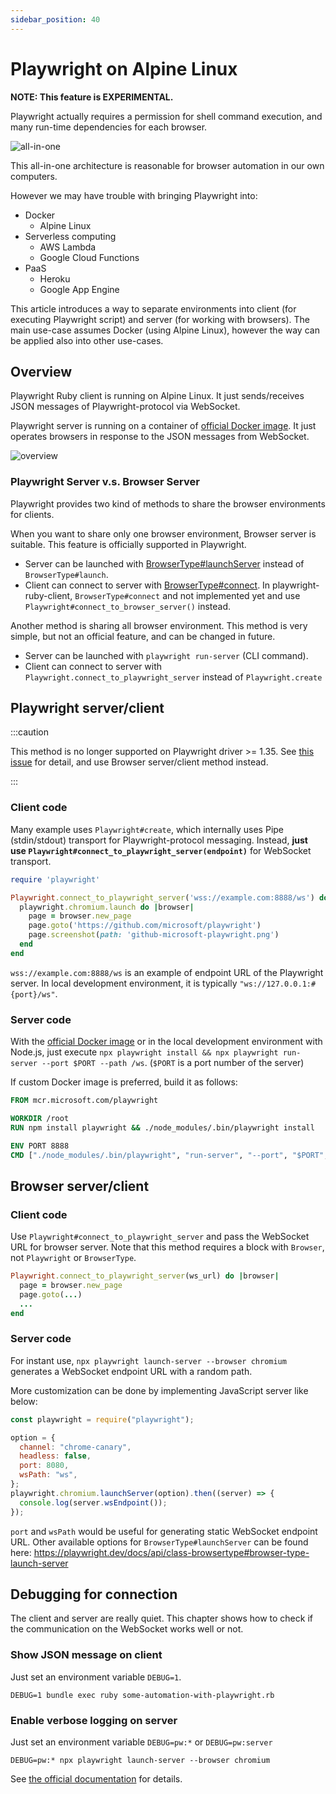 ```yaml
---
sidebar_position: 40
---
```


# Playwright on Alpine Linux

**NOTE: This feature is EXPERIMENTAL.**

Playwright actually requires a permission for shell command execution, and many run-time dependencies for each browser.

![all-in-one](https://user-images.githubusercontent.com/11763113/124934388-9c9c9100-e03f-11eb-8f13-324afac3be2a.png)

This all-in-one architecture is reasonable for browser automation in our own computers.

However we may have trouble with bringing Playwright into:

- Docker
  - Alpine Linux
- Serverless computing
  - AWS Lambda
  - Google Cloud Functions
- PaaS
  - Heroku
  - Google App Engine

This article introduces a way to separate environments into client (for executing Playwright script) and server (for working with browsers). The main use-case assumes Docker (using Alpine Linux), however the way can be applied also into other use-cases.

## Overview

Playwright Ruby client is running on Alpine Linux. It just sends/receives JSON messages of Playwright-protocol via WebSocket.

Playwright server is running on a container of [official Docker image](https://hub.docker.com/_/microsoft-playwright). It just operates browsers in response to the JSON messages from WebSocket.

![overview](https://user-images.githubusercontent.com/11763113/124934448-ad4d0700-e03f-11eb-942e-b9f3282bb703.png)

### Playwright Server v.s. Browser Server

Playwright provides two kind of methods to share the browser environments for clients.

When you want to share only one browser environment, Browser server is suitable. This feature is officially supported in Playwright.

- Server can be launched with [BrowserType#launchServer](https://playwright.dev/docs/api/class-browsertype#browser-type-launch-server) instead of `BrowserType#launch`.
- Client can connect to server with [BrowserType#connect](https://playwright.dev/docs/api/class-browsertype#browser-type-connect). In playwright-ruby-client, `BrowserType#connect` and not implemented yet and use `Playwright#connect_to_browser_server()` instead.

Another method is sharing all browser environment. This method is very simple, but not an official feature, and can be changed in future.

- Server can be launched with `playwright run-server` (CLI command).
- Client can connect to server with `Playwright.connect_to_playwright_server` instead of `Playwright.create`

## Playwright server/client

:::caution

This method is no longer supported on Playwright driver >= 1.35. See [this issue](https://github.com/YusukeIwaki/playwright-ruby-client/issues/254) for detail, and use Browser server/client method instead.

:::

### Client code

Many example uses `Playwright#create`, which internally uses Pipe (stdin/stdout) transport for Playwright-protocol messaging. Instead, **just use `Playwright#connect_to_playwright_server(endpoint)`** for WebSocket transport.

```ruby {3}
require 'playwright'

Playwright.connect_to_playwright_server('wss://example.com:8888/ws') do |playwright|
  playwright.chromium.launch do |browser|
    page = browser.new_page
    page.goto('https://github.com/microsoft/playwright')
    page.screenshot(path: 'github-microsoft-playwright.png')
  end
end
```

`wss://example.com:8888/ws` is an example of endpoint URL of the Playwright server. In local development environment, it is typically `"ws://127.0.0.1:#{port}/ws"`.

### Server code

With the [official Docker image](https://hub.docker.com/_/microsoft-playwright) or in the local development environment with Node.js, just execute `npx playwright install && npx playwright run-server --port $PORT --path /ws`. (`$PORT` is a port number of the server)

If custom Docker image is preferred, build it as follows:

```Dockerfile
FROM mcr.microsoft.com/playwright

WORKDIR /root
RUN npm install playwright && ./node_modules/.bin/playwright install

ENV PORT 8888
CMD ["./node_modules/.bin/playwright", "run-server", "--port", "$PORT", "--path", "/ws"]
```

## Browser server/client

### Client code

Use `Playwright#connect_to_playwright_server` and pass the WebSocket URL for browser server.
Note that this method requires a block with `Browser`, not `Playwright` or `BrowserType`.

```ruby
Playwright.connect_to_playwright_server(ws_url) do |browser|
  page = browser.new_page
  page.goto(...)
  ...
end
```

### Server code

For instant use, `npx playwright launch-server --browser chromium` generates a WebSocket endpoint URL with a random path.

More customization can be done by implementing JavaScript server like below:

```js
const playwright = require("playwright");

option = {
  channel: "chrome-canary",
  headless: false,
  port: 8080,
  wsPath: "ws",
};
playwright.chromium.launchServer(option).then((server) => {
  console.log(server.wsEndpoint());
});
```

`port` and `wsPath` would be useful for generating static WebSocket endpoint URL.
Other available options for `BrowserType#launchServer` can be found here:
https://playwright.dev/docs/api/class-browsertype#browser-type-launch-server

## Debugging for connection

The client and server are really quiet. This chapter shows how to check if the communication on the WebSocket works well or not.

### Show JSON message on client

Just set an environment variable `DEBUG=1`.

```
DEBUG=1 bundle exec ruby some-automation-with-playwright.rb
```

### Enable verbose logging on server

Just set an environment variable `DEBUG=pw:*` or `DEBUG=pw:server`

```
DEBUG=pw:* npx playwright launch-server --browser chromium
```

See [the official documentation](https://playwright.dev/docs/debug/#verbose-api-logs) for details.

